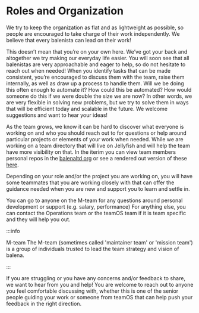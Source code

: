 # Roles and Organization

We try to keep the organization as flat and as lightweight as possible, so people are encouraged to take charge of their work independently. We believe that every balenista can lead on their work! 

This doesn’t mean that you’re on your own here. We’ve got your back and altogether we try making our everyday life easier. You will soon see that all balenistas are very approachable and eager to help, so do not hesitate to reach out when needed! When you identify tasks that can be made consistent, you’re encouraged to discuss them with the team, raise them internally, as well as draw up a process to handle them. Will we be doing this often enough to automate it? How could this be automated? How would someone do this if we were double the size we are now? In other words, we are very flexible in solving new problems, but we try to solve them in ways that will be efficient today and scalable in the future. We welcome suggestions and want to hear your ideas! 

As the team grows, we know it can be hard to discover what everyone is working on and who you should reach out to for questions or help around particular projects or elements of your work when needed. While we are working on a team directory that will live on Jellyfish and will help the team have more visibility on that. In the iterim you can view team members personal repos in the [balenaltd org](https://github.com/balenaltd) or see a rendered out version of these [here](https://balenaltd.io/team).

Depending on your role and/or the project you are working on, you will have some teammates that you are working closely with that can offer the guidance needed when you are new and support you to learn and settle in. 

You can go to anyone on the M-team for any questions around personal development or support (e.g. salary, performance) For anything else, you can contact the Operations team or the teamOS team if it is team specific and they will help you out.

:::info

M-team
The M-team (sometimes called 'maintainer team' or 'mission team') is a group of individuals trusted to lead the team strategy and vision of balena.

:::

If you are struggling or you have any concerns and/or feedback to share, we want to hear from you and help! You are welcome to reach out to anyone you feel comfortable discussing with, whether this is one of the senior people guiding your work or someone from teamOS that can help push your feedback in the right direction.